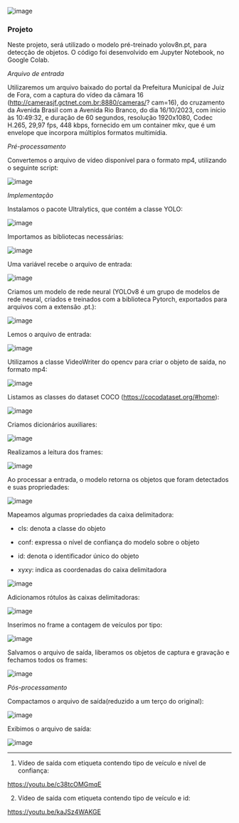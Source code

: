 ![image](https://github.com/guiajf/tfcv/assets/152413615/df527cfc-24e7-4a58-9998-399b5180da38)





### Projeto

Neste projeto, será utilizado o modelo pré-treinado yolov8n.pt, para detecção de objetos.
O código foi desenvolvido em Jupyter Notebook, no Google Colab.

*Arquivo de entrada* 

Utilizaremos um arquivo baixado do portal da
Prefeitura Municipal de Juiz de Fora, com a captura do vídeo
da câmara 16 (http://camerasjf.gctnet.com.br:8880/cameras/?
cam=16), do cruzamento da Avenida Brasil com a Avenida
Rio Branco, do dia 16/10/2023, com início às 10:49:32, e 
duração de 60 segundos, resolução 1920x1080, Codec H.265, 29,97 fps, 448 kbps,
fornecido em um container mkv, que é um envelope que incorpora múltiplos formatos
multimídia.

*Pré-processamento*

Convertemos o arquivo de vídeo disponível para o formato
mp4, utilizando o seguinte script:

![image](https://github.com/guiajf/tfcv/assets/152413615/c4944fb6-710d-4955-b595-85d9da992d03)

*Implementação*

Instalamos o pacote Ultralytics, que contém a classe YOLO:

![image](https://github.com/guiajf/tfcv/assets/152413615/488c668a-c8de-4570-a7f1-ac95bdd69e7e)

Importamos as bibliotecas necessárias:

![image](https://github.com/guiajf/tfcv/assets/152413615/fef6d77b-0d30-4c59-9cf3-3efb667a252b)

Uma variável recebe o arquivo de entrada:

![image](https://github.com/guiajf/tfcv/assets/152413615/440d63ee-f7aa-4056-86b1-1d43e26e4e21)

Criamos um modelo de rede neural
(YOLOv8 é um grupo de modelos de rede neural, criados e treinados com a biblioteca Pytorch, exportados para arquivos com a extensão .pt.):

![image](https://github.com/guiajf/tfcv/assets/152413615/c7b74bdf-3e79-49a1-88f5-785a4b10b271)

Lemos o arquivo de entrada:

![image](https://github.com/guiajf/tfcv/assets/152413615/23d3f61f-e3e7-49e7-900f-1852fd734d63)

Utilizamos a classe VideoWriter do opencv para criar o objeto de saída, no formato mp4:

![image](https://github.com/guiajf/tfcv/assets/152413615/c051bd45-83f6-4e6b-be3a-05127dbe8c6e)

Listamos as classes do dataset COCO (https://cocodataset.org/#home):

![image](https://github.com/guiajf/tfcv/assets/152413615/f5f91a9b-76df-45f0-a284-c213bd573ca0)

Criamos dicionários auxiliares:

![image](https://github.com/guiajf/tfcv/assets/152413615/5e0a83c7-790d-4e73-8622-74047e895071)

Realizamos a leitura dos frames:

![image](https://github.com/guiajf/tfcv/assets/152413615/310603fa-ae84-461d-95c3-a34220e0f3b3)

Ao processar a entrada, o modelo retorna os objetos que foram detectados e suas propriedades:

![image](https://github.com/guiajf/tfcv/assets/152413615/f08e627d-d55e-4415-bd3c-8f14db9a700c)

Mapeamos algumas propriedades da caixa delimitadora:

* cls: denota a classe do objeto

* conf: expressa o nível de confiança do modelo sobre o objeto

* id: denota o identificador único do objeto

* xyxy: indica as coordenadas do caixa delimitadora

![image](https://github.com/guiajf/tfcv/assets/152413615/f4a6fb9d-0abb-446a-8522-ca47e9cdf9d9)

Adicionamos rótulos às caixas delimitadoras:

![image](https://github.com/guiajf/tfcv/assets/152413615/362e0bf8-1eb9-449a-981f-40e25180bf0b)

Inserimos no frame a contagem de veículos por tipo:

![image](https://github.com/guiajf/tfcv/assets/152413615/0fe0ca09-ce58-4c27-9ed9-3e6976d4ba88)

Salvamos o arquivo de saída, liberamos os objetos de captura e gravação e fechamos todos os frames:

![image](https://github.com/guiajf/tfcv/assets/152413615/4207157d-15e9-43cb-a3ab-0a83c1372927)

*Pós-processamento*

Compactamos o arquivo de saída(reduzido a um terço do original):

![image](https://github.com/guiajf/tfcv/assets/152413615/abf757da-d3db-4947-a1d5-7d29c141fab7)


Exibimos o arquivo de saída:

![image](https://github.com/guiajf/tfcv/assets/152413615/04b71d90-7b5e-49c1-9086-f1be6ef27ae8)

______________________________________________________________________________________________________________________________________________________________

1) Vídeo de saída com etiqueta contendo tipo de veículo e nível de confiança:

https://youtu.be/c38tcOMGmqE

2) Vídeo de saída com etiqueta contendo tipo de veículo e id: 

https://youtu.be/kaJSz4WAKGE
































